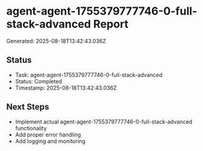# agent-agent-1755379777746-0-full-stack-advanced Report

Generated: 2025-08-18T13:42:43.036Z

## Status
- Task: agent-agent-1755379777746-0-full-stack-advanced
- Status: Completed
- Timestamp: 2025-08-18T13:42:43.036Z

## Next Steps
- Implement actual agent-agent-1755379777746-0-full-stack-advanced functionality
- Add proper error handling
- Add logging and monitoring
